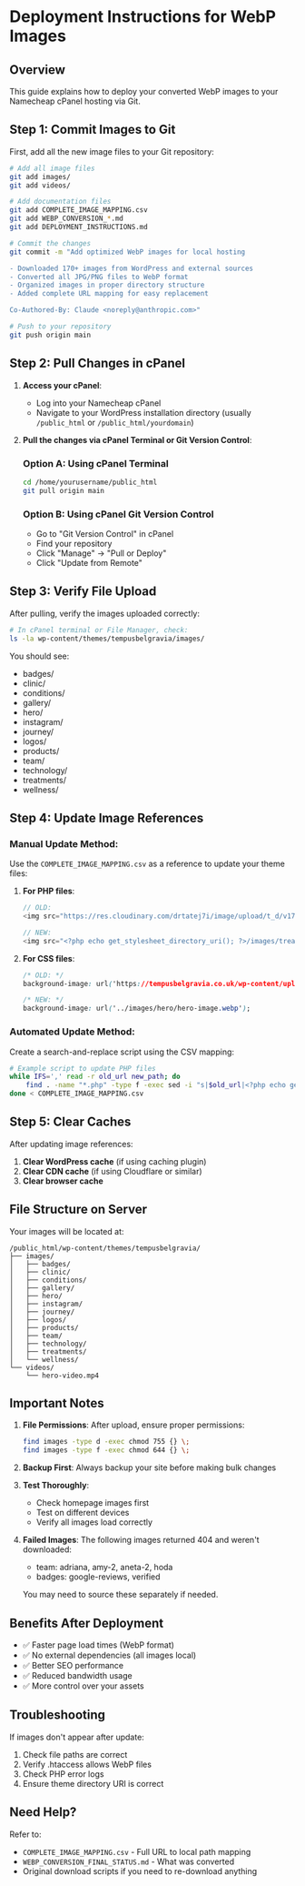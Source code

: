 # Deployment Instructions for WebP Images

## Overview
This guide explains how to deploy your converted WebP images to your Namecheap cPanel hosting via Git.

## Step 1: Commit Images to Git

First, add all the new image files to your Git repository:

```bash
# Add all image files
git add images/
git add videos/

# Add documentation files
git add COMPLETE_IMAGE_MAPPING.csv
git add WEBP_CONVERSION_*.md
git add DEPLOYMENT_INSTRUCTIONS.md

# Commit the changes
git commit -m "Add optimized WebP images for local hosting

- Downloaded 170+ images from WordPress and external sources
- Converted all JPG/PNG files to WebP format
- Organized images in proper directory structure
- Added complete URL mapping for easy replacement

Co-Authored-By: Claude <noreply@anthropic.com>"

# Push to your repository
git push origin main
```

## Step 2: Pull Changes in cPanel

1. **Access your cPanel**:
   - Log into your Namecheap cPanel
   - Navigate to your WordPress installation directory (usually `/public_html` or `/public_html/yourdomain`)

2. **Pull the changes via cPanel Terminal or Git Version Control**:
   
   ### Option A: Using cPanel Terminal
   ```bash
   cd /home/yourusername/public_html
   git pull origin main
   ```
   
   ### Option B: Using cPanel Git Version Control
   - Go to "Git Version Control" in cPanel
   - Find your repository
   - Click "Manage" → "Pull or Deploy"
   - Click "Update from Remote"

## Step 3: Verify File Upload

After pulling, verify the images uploaded correctly:

```bash
# In cPanel terminal or File Manager, check:
ls -la wp-content/themes/tempusbelgravia/images/
```

You should see:
- badges/
- clinic/
- conditions/
- gallery/
- hero/
- instagram/
- journey/
- logos/
- products/
- team/
- technology/
- treatments/
- wellness/

## Step 4: Update Image References

### Manual Update Method:
Use the `COMPLETE_IMAGE_MAPPING.csv` as a reference to update your theme files:

1. **For PHP files**:
   ```php
   // OLD:
   <img src="https://res.cloudinary.com/drtatej7i/image/upload/t_d/v1743761823/DSCF1645_w7xsbk.jpg">
   
   // NEW:
   <img src="<?php echo get_stylesheet_directory_uri(); ?>/images/treatments/hifu-treatment.webp">
   ```

2. **For CSS files**:
   ```css
   /* OLD: */
   background-image: url('https://tempusbelgravia.co.uk/wp-content/uploads/2022/11/hero-image.jpg');
   
   /* NEW: */
   background-image: url('../images/hero/hero-image.webp');
   ```

### Automated Update Method:
Create a search-and-replace script using the CSV mapping:

```bash
# Example script to update PHP files
while IFS=',' read -r old_url new_path; do
    find . -name "*.php" -type f -exec sed -i "s|$old_url|<?php echo get_stylesheet_directory_uri(); ?>$new_path|g" {} +
done < COMPLETE_IMAGE_MAPPING.csv
```

## Step 5: Clear Caches

After updating image references:

1. **Clear WordPress cache** (if using caching plugin)
2. **Clear CDN cache** (if using Cloudflare or similar)
3. **Clear browser cache**

## File Structure on Server

Your images will be located at:
```
/public_html/wp-content/themes/tempusbelgravia/
├── images/
│   ├── badges/
│   ├── clinic/
│   ├── conditions/
│   ├── gallery/
│   ├── hero/
│   ├── instagram/
│   ├── journey/
│   ├── logos/
│   ├── products/
│   ├── team/
│   ├── technology/
│   ├── treatments/
│   └── wellness/
└── videos/
    └── hero-video.mp4
```

## Important Notes

1. **File Permissions**: After upload, ensure proper permissions:
   ```bash
   find images -type d -exec chmod 755 {} \;
   find images -type f -exec chmod 644 {} \;
   ```

2. **Backup First**: Always backup your site before making bulk changes

3. **Test Thoroughly**: 
   - Check homepage images first
   - Test on different devices
   - Verify all images load correctly

4. **Failed Images**: 
   The following images returned 404 and weren't downloaded:
   - team: adriana, amy-2, aneta-2, hoda
   - badges: google-reviews, verified
   
   You may need to source these separately if needed.

## Benefits After Deployment

- ✅ Faster page load times (WebP format)
- ✅ No external dependencies (all images local)
- ✅ Better SEO performance
- ✅ Reduced bandwidth usage
- ✅ More control over your assets

## Troubleshooting

If images don't appear after update:
1. Check file paths are correct
2. Verify .htaccess allows WebP files
3. Check PHP error logs
4. Ensure theme directory URI is correct

## Need Help?

Refer to:
- `COMPLETE_IMAGE_MAPPING.csv` - Full URL to local path mapping
- `WEBP_CONVERSION_FINAL_STATUS.md` - What was converted
- Original download scripts if you need to re-download anything